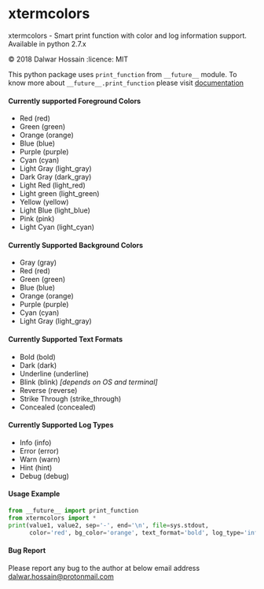 # xtermcolors
xtermcolors - Smart print function with color and log information support.
Available in python 2.7.x

:copyright: 2018 Dalwar Hossain
:licence: MIT

This python package uses `print_function` from `__future__` module. To know more about `__future__.print_function`
please visit [documentation](https://docs.python.org/2/library/__future__.html)

#### Currently supported Foreground Colors
- Red (red)
- Green (green)
- Orange (orange)
- Blue (blue)
- Purple (purple)
- Cyan (cyan)
- Light Gray (light_gray)
- Dark Gray (dark_gray)
- Light Red (light_red)
- Light green (light_green)
- Yellow (yellow)
- Light Blue (light_blue)
- Pink (pink)
- Light Cyan (light_cyan)

#### Currently Supported Background Colors
- Gray (gray)
- Red (red)
- Green (green)
- Blue (blue)
- Orange (orange)
- Purple (purple)
- Cyan (cyan)
- Light Gray (light_gray)

#### Currently Supported Text Formats
- Bold (bold)
- Dark (dark)
- Underline (underline)
- Blink (blink) *\[depends on OS and terminal\]*
- Reverse (reverse)
- Strike Through (strike_through)
- Concealed (concealed)

#### Currently Supported Log Types
- Info (info)
- Error (error)
- Warn (warn)
- Hint (hint)
- Debug (debug)

#### Usage Example
```python
from __future__ import print_function
from xtermcolors import *
print(value1, value2, sep='-', end='\n', file=sys.stdout,
      color='red', bg_color='orange', text_format='bold', log_type='info')

```

#### Bug Report
Please report any bug to the author at below email address
dalwar.hossain@protonmail.com